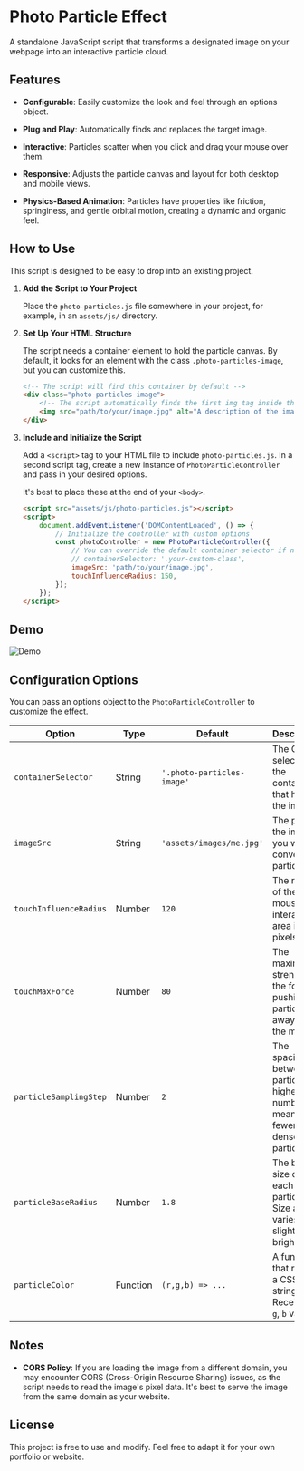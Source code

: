 # Photo Particle Effect

A standalone JavaScript script that transforms a designated image on your webpage into an interactive particle cloud.

## Features

- **Configurable**: Easily customize the look and feel through an options object.
- **Plug and Play**: Automatically finds and replaces the target image.
- **Interactive**: Particles scatter when you click and drag your mouse over them.

- **Responsive**: Adjusts the particle canvas and layout for both desktop and mobile views.
- **Physics-Based Animation**: Particles have properties like friction, springiness, and gentle orbital motion, creating a dynamic and organic feel.

## How to Use

This script is designed to be easy to drop into an existing project.

1.  **Add the Script to Your Project**

    Place the `photo-particles.js` file somewhere in your project, for example, in an `assets/js/` directory.

2.  **Set Up Your HTML Structure**

    The script needs a container element to hold the particle canvas. By default, it looks for an element with the class `.photo-particles-image`, but you can customize this.

    ```html
    <!-- The script will find this container by default -->
    <div class="photo-particles-image">
        <!-- The script automatically finds the first img tag inside the container -->
        <img src="path/to/your/image.jpg" alt="A description of the image">
    </div>
    ```

3.  **Include and Initialize the Script**

    Add a `<script>` tag to your HTML file to include `photo-particles.js`. In a second script tag, create a new instance of `PhotoParticleController` and pass in your desired options.

    It's best to place these at the end of your `<body>`.

    ```html
    <script src="assets/js/photo-particles.js"></script>
    <script>
        document.addEventListener('DOMContentLoaded', () => {
            // Initialize the controller with custom options
            const photoController = new PhotoParticleController({
                // You can override the default container selector if needed
                // containerSelector: '.your-custom-class',
                imageSrc: 'path/to/your/image.jpg',
                touchInfluenceRadius: 150,
            });
        });
    </script>
    ```
## Demo

![Demo](demo.gif)

## Configuration Options

You can pass an options object to the `PhotoParticleController` to customize the effect.

| Option                 | Type     | Default                         | Description                                                                 |
| ---------------------- | -------- | ------------------------------- | --------------------------------------------------------------------------- |
| `containerSelector`    | String   | `'.photo-particles-image'`      | The CSS selector for the container that holds the image.                    |
| `imageSrc`             | String   | `'assets/images/me.jpg'`          | The path to the image you want to convert into particles.                   |
| `touchInfluenceRadius` | Number   | `120`                           | The radius of the mouse interaction area in pixels.                         |
| `touchMaxForce`        | Number   | `80`                            | The maximum strength of the force pushing particles away from the mouse.    |
| `particleSamplingStep` | Number   | `2`                             | The spacing between particles. A higher number means fewer, less dense particles. |
| `particleBaseRadius`   | Number   | `1.8`                           | The base size of each particle. Size also varies slightly by brightness.    |
| `particleColor`        | Function | `(r,g,b) => ...`                | A function that returns a CSS color string. Receives `r`, `g`, `b` values.  |


## Notes

-   **CORS Policy**: If you are loading the image from a different domain, you may encounter CORS (Cross-Origin Resource Sharing) issues, as the script needs to read the image's pixel data. It's best to serve the image from the same domain as your website.

## License

This project is free to use and modify. Feel free to adapt it for your own portfolio or website.
